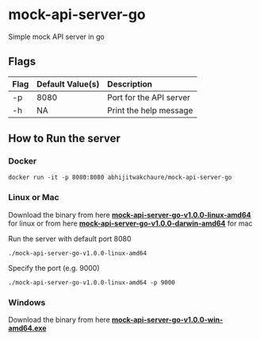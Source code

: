 # mock-api-server-go

Simple mock API server in go

## Flags
| Flag  | Default Value(s) | Description             |
| :---- |:-----------------|:------------------------|
| -p    | 8080             | Port for the API server |
| -h    | NA               | Print the help message  |



## How to Run the server

### Docker
```
docker run -it -p 8080:8080 abhijitwakchaure/mock-api-server-go
```

### Linux or Mac
Download the binary from here [**mock-api-server-go-v1.0.0-linux-amd64**](https://github.com/abhijitWakchaure/mock-api-server-go/releases/download/v1.0.0/mock-api-server-go-v1.0.0-linux-amd64) for linux or from here [**mock-api-server-go-v1.0.0-darwin-amd64**](https://github.com/abhijitWakchaure/mock-api-server-go/releases/download/v1.0.0/mock-api-server-go-v1.0.0-darwin-amd64) for mac

Run the server with default port 8080

```
./mock-api-server-go-v1.0.0-linux-amd64
```

Specify the port (e.g. 9000)

```
./mock-api-server-go-v1.0.0-linux-amd64 -p 9000
```

### Windows
Download the binary from here [**mock-api-server-go-v1.0.0-win-amd64.exe**](https://github.com/abhijitWakchaure/mock-api-server-go/releases/download/v1.0.0/mock-api-server-go-v1.0.0-win-amd64.exe)

